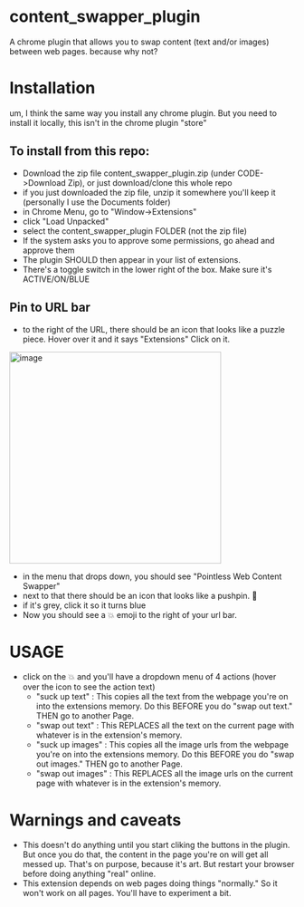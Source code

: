 # content_swapper_plugin
A chrome plugin that allows you to swap content (text and/or images) between web pages. because why not?

# Installation
um, I think the same way you install any chrome plugin. But you need to install it locally, this isn't in the chrome plugin "store"

## To install from this repo:
- Download the zip file content_swapper_plugin.zip (under CODE->Download Zip), or just download/clone this whole repo
- if you just downloaded the zip file, unzip it somewhere you'll keep it (personally I use the Documents folder)
- in Chrome Menu, go to "Window->Extensions"
- click "Load Unpacked"
- select the content_swapper_plugin FOLDER (not the zip file)
- If the system asks you to approve some permissions, go ahead and approve them
- The plugin SHOULD then appear in your list of extensions. 
- There's a toggle switch in the lower right of the box. Make sure it's ACTIVE/ON/BLUE

## Pin to URL bar
- to the right of the URL, there should be an icon that looks like a puzzle piece. Hover over it and it says "Extensions" Click on it.
<img width="374" alt="image" src="https://user-images.githubusercontent.com/606125/180655232-56f669d7-ace6-4aa3-8290-8522522cfcd8.png">


- in the menu that drops down, you should see "Pointless Web Content Swapper"
- next to that there should be an icon that looks like a pushpin. 📌 
- if it's grey, click it so it turns blue
- Now you should see a 💥 emoji to the right of your url bar.

# USAGE
- click on the 💥  and you'll have a dropdown menu of 4 actions (hover over the icon to see the action text)
  - "suck up text" : This copies all the text from the webpage you're on into the extensions memory. Do this BEFORE you do "swap out text." THEN go to another Page.
  - "swap out text" : This REPLACES all the text on the current page with whatever is in the extension's memory.
  - "suck up images" : This copies all the image urls from the webpage you're on into the extensions memory. Do this BEFORE you do "swap out images." THEN go to another Page.
  - "swap out images" : This REPLACES all the image urls on the current page with whatever is in the extension's memory.

# Warnings and caveats
- This doesn't do anything until you start cliking the buttons in the plugin. But once you do that, the content in the page you're on will get all messed up. That's on purpose, because it's art. But restart your browser before doing anything "real" online.
- This extension depends on web pages doing things "normally." So it won't work on all pages. You'll have to experiment a bit.



